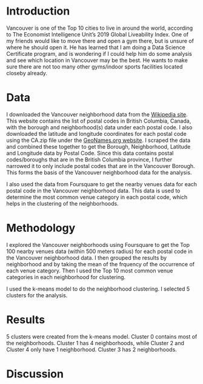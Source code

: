 # Introduction

Vancouver is one of the Top 10 cities to live in around the world, according to The Economist Intelligence Unit’s 2019 Global Liveability Index. One of my friends would like to move there and open a gym there, but is unsure of where he should open it. He has learned that I am doing a Data Science Certificate program, and is wondering if I could help him do some analysis and see which location in Vancouver may be the best. He wants to make sure there are not too many other gyms/indoor sports facilities located closeby already.

# Data

I downloaded the Vancouver neighborhood data from the [Wikipedia site](https://en.wikipedia.org/wiki/List_of_postal_codes_of_Canada:_V). This website contains the list of postal codes in British Columbia, Canada, with the borough and neighborhood(s) data under each postal code. I also downloaded the latitude and longitude coordinates for each postal code using the CA.zip file under the [GeoNames.org website](http://download.geonames.org/export/zip/). I scraped the data and combined these together to get the Borough, Neighborhood, Latitude and Longitude data by Postal Code. Since this data contains postal codes/boroughs that are in the British Columbia province, I further narrowed it to only include postal codes that are in the Vancouver Borough. This forms the basis of the Vancouver neighborhood data for the analysis.

I also used the data from Foursquare to get the nearby venues data for each postal code in the Vancouver neighborhood data. This data is used to determine the most common venue category in each postal code, which helps in the clustering of the neighborhoods.

# Methodology

I explored the Vancouver neighborhoods using Foursquare to get the Top 100 nearby venues data (within 500 meters radius) for each postal code in the Vancouver neighborhood data. I then grouped the results by neighborhood and by taking the mean of the frquency of the occurrence of each venue category. Then I used the Top 10 most common venue categories in each neighborhood for clustering.

I used the k-means model to do the neighborhood clustering. I selected 5 clusters for the analysis.

# Results

5 clusters were created from the k-means model. Cluster 0 contains most of the neighborhoods. Cluster 1 has 4 neighborhoods, while Cluster 2 and Cluster 4 only have 1 neighborhood. Cluster 3 has 2 neighborhoods.

# Discussion
